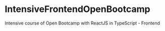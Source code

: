 # IntensiveFrontendOpenBootcamp
Intensive course of Open Bootcamp with ReactJS in TypeScript - Frontend
